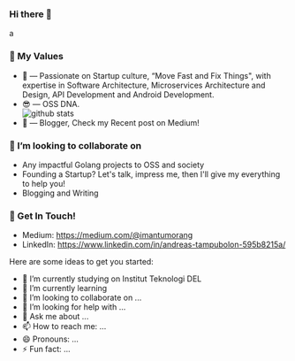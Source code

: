 ### Hi there 👋
a

### 🌱 My Values
- 🤔 &mdash; Passionate on Startup culture, “Move Fast and Fix Things", with expertise in Software Architecture, Microservices Architecture and Design, API Development and Android Development. <br> 
- 😎 &mdash; OSS DNA. <br> ![github stats](https://github-readme-stats.vercel.app/api?username=jansennn&show_icons=true)
- 📝 &mdash; Blogger, Check my Recent post on Medium! 


### 👯 I’m looking to collaborate on
- Any impactful Golang projects to OSS and society
- Founding a Startup? Let's talk, impress me, then I'll give my everything to help you!
- Blogging and Writing 

### 📮 Get In Touch!
- Medium: https://medium.com/@imantumorang
- LinkedIn: https://www.linkedin.com/in/andreas-tampubolon-595b8215a/




Here are some ideas to get you started:

- 🔭 I’m currently studying on Institut Teknologi DEL
- 🌱 I’m currently learning 
- 👯 I’m looking to collaborate on ...
- 🤔 I’m looking for help with ...
- 💬 Ask me about ...
- 📫 How to reach me: ...
- 😄 Pronouns: ...
- ⚡ Fun fact: ...

